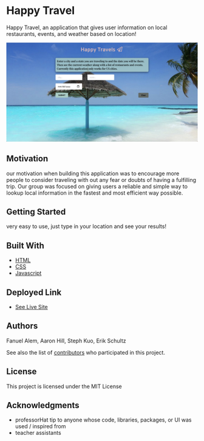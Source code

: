 # Happy Travel

Happy Travel, an application that gives user information on local restaurants, events, and weather based on location!

![Project Image](happytrav.png)

## Motivation

our motivation when building this application was to encourage more people to consider traveling with out any fear or doubts of having a fulfilling trip. Our group was focused on giving users a reliable and simple way to lookup local information in the fastest and most efficient way possible.  


## Getting Started

very easy to use, just type in your location and see your results!

 
## Built With

* [HTML](https://developer.mozilla.org/en-US/docs/Web/HTML)
* [CSS](https://developer.mozilla.org/en-US/docs/Web/CSS)
* [Javascript](https://developer.mozilla.org/en-US/docs/Web/JavaScript)

## Deployed Link

* [See Live Site](https://erikvschultz.github.io/happytravel/index.html)


## Authors

Fanuel Alem,
Aaron Hill,
Steph Kuo,
Erik Schultz


 

See also the list of [contributors]( https://github.com/erikvschultz/happytravel/graphs/contributors) who participated in this project.

## License

This project is licensed under the MIT License 

## Acknowledgments

* professorHat tip to anyone whose code, libraries, packages, or UI was used  / inspired from
* teacher assistants